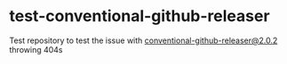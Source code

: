 # test-conventional-github-releaser
Test repository to test the issue with conventional-github-releaser@2.0.2 throwing 404s
